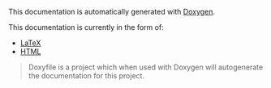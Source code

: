 This documentation is automatically generated with [Doxygen](http://www.stack.nl/~dimitri/doxygen/index.html).

This documentation is currently in the form of:

- [LaTeX](latex/refman.pdf)
- [HTML](https://rawgithub.com/macGRID-SRN/hitchBOT/blob/documentation/documentation/html/index.html)


> Doxyfile is a project which when used with Doxygen will autogenerate the documentation for this project.